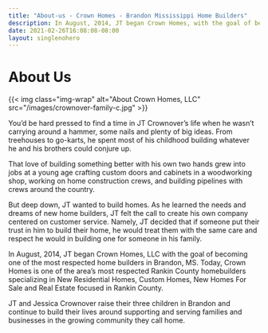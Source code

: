 ```yaml
---
title: "About-us - Crown Homes - Brandon Mississippi Home Builders"
description: In August, 2014, JT began Crown Homes, with the goal of becoming one of the most respected home builders in Brandon, MS. Today, Crown Homes is one of the area’s most respected Rankin County homebuilders specializing in New Residential Homes, Custom Homes, New Homes For Sale and Real Estate focused in Rankin County.
date: 2021-02-26T16:08:08-08:00
layout: singlenohero
---
```

# About Us

{{< img class="img-wrap" alt="About Crown Homes, LLC" src="/images/crownover-family-c.jpg" >}}

You’d be hard pressed to find a time in JT Crownover’s life when he wasn’t carrying around a hammer, some nails and plenty of big ideas. From treehouses to go-karts, he spent most of his childhood building whatever he and his brothers could conjure up.

That love of building something better with his own two hands grew into jobs at a young age crafting custom doors and cabinets in a woodworking shop, working on home construction crews, and building pipelines with crews around the country.

But deep down, JT wanted to build homes. As he learned the needs and dreams of new home builders, JT felt the call to create his own company centered on customer service. Namely, JT decided that if someone put their trust in him to build their home, he would treat them with the same care and respect he would in building one for someone in his family.

In August, 2014, JT began Crown Homes, LLC with the goal of becoming one of the most respected home builders in Brandon, MS. Today, Crown Homes is one of the area’s most respected Rankin County homebuilders specializing in New Residential Homes, Custom Homes, New Homes For Sale and Real Estate focused in Rankin County.

JT and Jessica Crownover raise their three children in Brandon and continue to build their lives around supporting and serving families and businesses in the growing community they call home.

